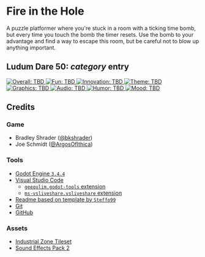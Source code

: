 # Fire in the Hole

A puzzle platformer where you're stuck in a room with a ticking time bomb, but every time you touch the bomb the timer resets.
Use the bomb to your advantage and find a way to escape this room, but be careful not to blow up anything important.

## Ludum Dare 50: _category_ entry

[![Overall: TBD](https://img.shields.io/badge/overall-TBD-lightgrey) 
![Fun: TBD](https://img.shields.io/badge/fun-TBD-lightgrey) 
![Innovation: TBD](https://img.shields.io/badge/innovation-TBD-lightgrey) 
![Theme: TBD](https://img.shields.io/badge/theme-TBD-lightgrey) 
![Graphics: TBD](https://img.shields.io/badge/graphics-TBD-lightgrey) 
![Audio: TBD](https://img.shields.io/badge/audio-TBD-lightgrey) 
![Humor: TBD](https://img.shields.io/badge/humor-TBD-lightgrey)
![Mood: TBD](https://img.shields.io/badge/mood-TBD-lightgrey)](YOUR-GAME-URL-HERE)

## Credits

### Game

- Bradley Shrader ([@bkshrader](https://github.com/bkshrader))
- Joe Schmidt ([@ArgosOfIthica](https://github.com/argosofithica))

### Tools

- [Godot Engine `3.4.4`](https://godotengine.org/)
- [Visual Studio Code](https://code.visualstudio.com/)
	- [`geequlim.godot-tools` extension](https://marketplace.visualstudio.com/items?itemName=geequlim.godot-tools)
	- [`ms-vsliveshare.vsliveshare` extension](https://marketplace.visualstudio.com/items?itemName=ms-vsliveshare.vsliveshare)
- [Readme based on template by `Steffo99`](https://github.com/Steffo99/template-godot-ld50)
- [Git](https://git-scm.com/)
- [GitHub](https://github.com/)

### Assets
- [Industrial Zone Tileset](https://free-game-assets.itch.io/free-industrial-zone-tileset-pixel-art)
- [Sound Effects Pack 2](https://phoenix1291.itch.io/sound-effects-pack-2)
